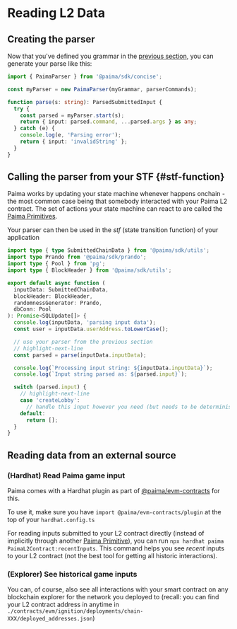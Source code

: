 # Reading L2 Data

## Creating the parser

Now that you've defined you grammar in the [previous section](./1-base-format.md), you can generate your parse like this:

```typescript
import { PaimaParser } from '@paima/sdk/concise';

const myParser = new PaimaParser(myGrammar, parserCommands);

function parse(s: string): ParsedSubmittedInput {
  try {
    const parsed = myParser.start(s);
    return { input: parsed.command, ...parsed.args } as any;
  } catch (e) {
    console.log(e, 'Parsing error');
    return { input: 'invalidString' };
  }
}
```

## Calling the parser from your STF {#stf-function}

Paima works by updating your state machine whenever happens onchain - the most common case being that somebody interacted with your Paima L2 contract. The set of actions your state machine can react to are called the [Paima Primitives](../300-react-to-events/10-primitive-catalogue/1-introduction.md).

Your parser can then be used in the _stf_ (state transition function) of your application

```typescript
import type { type SubmittedChainData } from '@paima/sdk/utils';
import type Prando from '@paima/sdk/prando';
import type { Pool } from 'pg';
import type { BlockHeader } from '@paima/sdk/utils';

export default async function (
  inputData: SubmittedChainData,
  blockHeader: BlockHeader,
  randomnessGenerator: Prando,
  dbConn: Pool
): Promise<SQLUpdate[]> {
  console.log(inputData, 'parsing input data');
  const user = inputData.userAddress.toLowerCase();

  // use your parser from the previous section
  // highlight-next-line
  const parsed = parse(inputData.inputData);

  console.log(`Processing input string: ${inputData.inputData}`);
  console.log(`Input string parsed as: ${parsed.input}`);

  switch (parsed.input) {
    // highlight-next-line
    case 'createLobby':
      // handle this input however you need (but needs to be deterministic)
    default:
      return [];
  }
}
```

## Reading data from an external source

### (Hardhat) Read Paima game input

Paima comes with a Hardhat plugin as part of [@paima/evm-contracts](https://www.npmjs.com/package/@paima/evm-contracts) for this.

To use it, make sure you have `import @paima/evm-contracts/plugin` at the top of your `hardhat.config.ts`

For reading inputs submitted to your L2 contract directly (instead of implicitly through another [Paima Primitive](../300-react-to-events/10-primitive-catalogue/1-introduction.md)), you can run `npx hardhat paima PaimaL2Contract:recentInputs`.
This command helps you see _recent_ inputs to your L2 contract (not the best tool for getting all historic interactions).

### (Explorer) See historical game inputs

You can, of course, also see all interactions with your smart contract on any blockchain explorer for the network you deployed to (recall: you can find your L2 contract address in anytime in `./contracts/evm/ignition/deployments/chain-XXX/deployed_addresses.json`)


